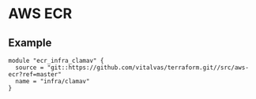 # AWS ECR

## Example

```hcl
module "ecr_infra_clamav" {
  source = "git::https://github.com/vitalvas/terraform.git//src/aws-ecr?ref=master"
  name = "infra/clamav"
}
```
